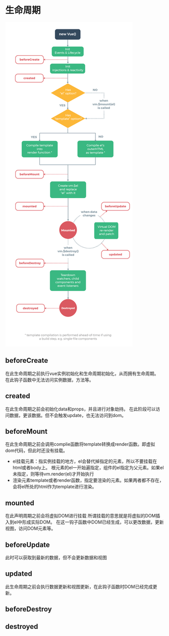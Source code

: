# 生命周期

![image](./img.png)

## beforeCreate

在此生命周期之前执行vue实例初始化和生命周期初始化，从而拥有生命周期。
在此钩子函数中无法访问实例数据，方法等。

## created

在此生命周期之前会初始化data和props，并且进行对象劫持。
在此阶段可以访问数据，更该数据。但不会触发update，也无法访问到dom。

## beforeMount

在此生命周期之前会调用complie函数将template转换成render函数。即虚拟dom代码，但此时还没有挂载。

- el挂载元素：指实例挂载的地方，el会替代掉指定的元素，所以不要挂载在html或者body上。
根元素的el一开始遍指定，组件的el指定为父元素。如果el未指定，则等待vm.render(el)才开始执行
- 渲染元素template或者render函数，指定要渲染的元素。如果两者都不存在，会将el所处的html作为template进行渲染。

## mounted

在此声明周期之前会将虚拟DOM进行挂载
所谓挂载的意思就是将虚拟的DOM插入到el中形成实际DOM。
在这一钩子函数中DOM已经生成，可以更改数据，更新视图，访问DOM元素等。

## beforeUpdate

此时可以获取到最新的数据，但不会更新数据和视图

## updated

此生命周期之前会执行数据更新和视图更新，在此钩子函数时DOM已经完成更新。

## beforeDestroy

## destroyed